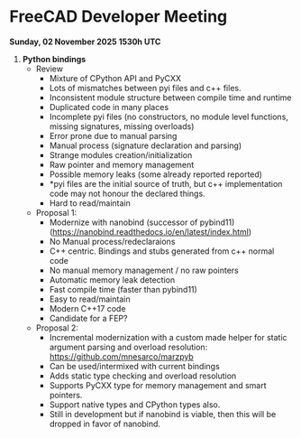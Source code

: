 # FreeCAD Developer Meeting

**Sunday, 02 November 2025 1530h UTC**

1. **Python bindings**
   - Review
     - Mixture of CPython API and PyCXX
	 - Lots of mismatches between pyi files and c++ files.
	 - Inconsistent module structure between compile time and runtime
	 - Duplicated code in many places
	 - Incomplete pyi files (no constructors, no module level functions, missing
	   signatures, missing overloads)
   	 - Error prone due to manual parsing
	 - Manual process (signature declaration and parsing)
	 - Strange modules creation/initialization
	 - Raw pointer and memory management
	 - Possible memory leaks (some already reported reported)
	 - *pyi files are the initial source of truth,
	   but c++ implementation code may not honour the declared things.
	 - Hard to read/maintain
   - Proposal 1:
     - Modernize with nanobind (successor of pybind11) (https://nanobind.readthedocs.io/en/latest/index.html)
	 - No Manual process/redeclaraions
	 - C++ centric. Bindings and stubs generated from c++ normal code
	 - No manual memory management / no raw pointers
	 - Automatic memory leak detection
	 - Fast compile time (faster than pybind11)
	 - Easy to read/maintain
	 - Modern C++17 code
	 - Candidate for a FEP?
   - Proposal 2:
     - Incremental modernization with a custom made helper for
	   static argument parsing and overload resolution:
	   https://github.com/mnesarco/marzpyb
     - Can be used/intermixed with current bindings
	 - Adds static type checking and overload resolution
	 - Supports PyCXX type for memory management and smart pointers.
	 - Support native types and CPython types also.
	 - Still in development but if nanobind is viable, then this
	   will be dropped in favor of nanobind.
